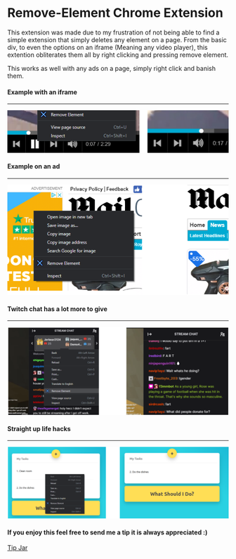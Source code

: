 # Remove-Element Chrome Extension

This extension was made due to my frustration of not being able to find a simple extension that simply deletes any element on a page.
From the basic div, to even the options on an iframe (Meaning any video player), this extention obliterates them all by right clicking and pressing remove element.

This works as well with any ads on a page, simply right click and banish them.

#### Example with an iframe
------
![Example with iframe](./example1.png)

#### Example on an ad
------
![Example on an ad](./example2.png)


#### Twitch chat has a lot more to give
------
![Twitch chat has a lot more to give](./example3.png)

#### Straight up life hacks
------
![Straight up life hacks](./example4.png)


#### If you enjoy this feel free to send me a tip it is always appreciated :)

[Tip Jar](http://www.paypal.me/paymoishi)
